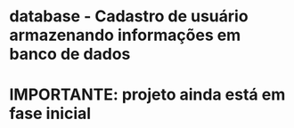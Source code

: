 # database - Cadastro de usuário armazenando informações em banco de dados
<h1>IMPORTANTE: projeto ainda está em fase inicial</h1>
